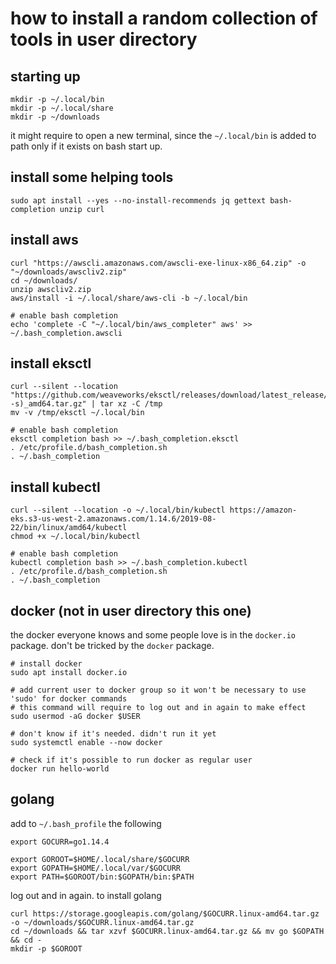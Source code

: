 # how to install a random collection of tools in user directory

## starting up

```
mkdir -p ~/.local/bin
mkdir -p ~/.local/share
mkdir -p ~/downloads
```

it might require to open a new terminal, since the `~/.local/bin` is added to
path only if it exists on bash start up.

## install some helping tools

```
sudo apt install --yes --no-install-recommends jq gettext bash-completion unzip curl
```

## install aws

```
curl "https://awscli.amazonaws.com/awscli-exe-linux-x86_64.zip" -o "~/downloads/awscliv2.zip"
cd ~/downloads/
unzip awscliv2.zip
aws/install -i ~/.local/share/aws-cli -b ~/.local/bin

# enable bash completion
echo 'complete -C "~/.local/bin/aws_completer" aws' >> ~/.bash_completion.awscli
```

## install eksctl

```
curl --silent --location "https://github.com/weaveworks/eksctl/releases/download/latest_release/eksctl_$(uname -s)_amd64.tar.gz" | tar xz -C /tmp
mv -v /tmp/eksctl ~/.local/bin

# enable bash completion
eksctl completion bash >> ~/.bash_completion.eksctl
. /etc/profile.d/bash_completion.sh
. ~/.bash_completion
```

## install kubectl

```
curl --silent --location -o ~/.local/bin/kubectl https://amazon-eks.s3-us-west-2.amazonaws.com/1.14.6/2019-08-22/bin/linux/amd64/kubectl
chmod +x ~/.local/bin/kubectl

# enable bash completion
kubectl completion bash >> ~/.bash_completion.kubectl
. /etc/profile.d/bash_completion.sh
. ~/.bash_completion
```

## docker (not in user directory this one)

the docker everyone knows and some people love is in the `docker.io` package.
don't be tricked by the `docker` package.

```
# install docker
sudo apt install docker.io

# add current user to docker group so it won't be necessary to use 'sudo' for docker commands
# this command will require to log out and in again to make effect
sudo usermod -aG docker $USER

# don't know if it's needed. didn't run it yet
sudo systemctl enable --now docker

# check if it's possible to run docker as regular user
docker run hello-world
```

## golang

add to `~/.bash_profile` the following

```
export GOCURR=go1.14.4

export GOROOT=$HOME/.local/share/$GOCURR
export GOPATH=$HOME/.local/var/$GOCURR
export PATH=$GOROOT/bin:$GOPATH/bin:$PATH
```

log out and in again. to install golang

```
curl https://storage.googleapis.com/golang/$GOCURR.linux-amd64.tar.gz -o ~/downloads/$GOCURR.linux-amd64.tar.gz
cd ~/downloads && tar xzvf $GOCURR.linux-amd64.tar.gz && mv go $GOPATH && cd -
mkdir -p $GOROOT
```


